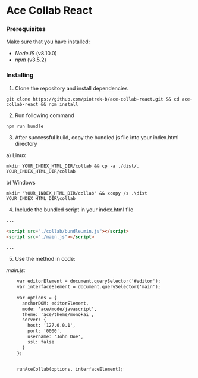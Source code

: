 # Ace Collab React

### Prerequisites

Make sure that you have installed:
- *NodeJS* (v8.10.0)
- *npm* (v3.5.2)

### Installing

1. Clone the repository and install dependencies

```
git clone https://github.com/piotrek-b/ace-collab-react.git && cd ace-collab-react && npm install
```

2. Run following command

```
npm run bundle
```

3. After successful build, copy the bundled js file into your index.html directory

a) Linux
```
mkdir YOUR_INDEX_HTML_DIR/collab && cp -a ./dist/. YOUR_INDEX_HTML_DIR/collab
```

b) Windows
```
mkdir "YOUR_INDEX_HTML_DIR/collab" && xcopy /s .\dist YOUR_INDEX_HTML_DIR\collab
```


4. Include the bundled script in your index.html file

```html
...

<script src="./collab/bundle.min.js"></script>
<script src="./main.js"></script>

...
```

5. Use the method in code:

*main.js:*
```html
    var editorElement = document.querySelector('#editor');
    var interfaceElement = document.querySelector('main');
    
    var options = {
      anchorDOM: editorElement,
      mode: 'ace/mode/javascript',
      theme: 'ace/theme/monokai',
      server: {
        host: '127.0.0.1',
        port: '0000',
        username: 'John Doe',
        ssl: false
      }
    };


    runAceCollab(options, interfaceElement);
```

